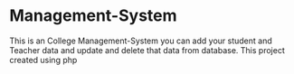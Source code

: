 # Management-System
This is an College Management-System  you can add your student and Teacher data and update and delete that data  from database.
This project created using php
